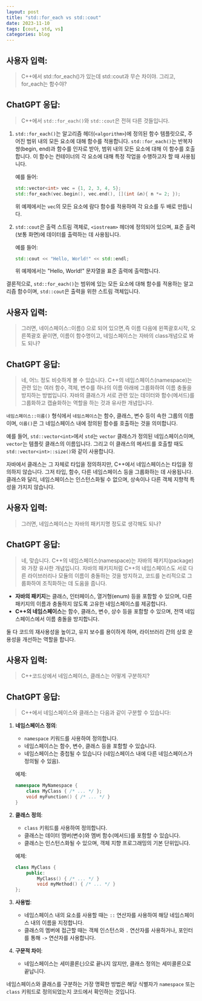 ```yaml
---
layout: post
title: "std::for_each vs std::cout"
date: 2023-11-10
tags: [cout, std, vs]
categories: blog
---
```


## 사용자 입력:
> C++에서 std::for_each()가 있는데 std::cout과 무슨 차이야. 그리고, for_each는 함수야?

## ChatGPT 응답:
> C++에서 `std::for_each()`와 `std::cout`은 전혀 다른 것들입니다.

1. `std::for_each()`는 알고리즘 헤더(`<algorithm>`)에 정의된 함수 템플릿으로, 주어진 범위 내의 모든 요소에 대해 함수를 적용합니다. `std::for_each()`는 반복자 쌍(begin, end)과 함수를 인자로 받아, 범위 내의 모든 요소에 대해 이 함수를 호출합니다. 이 함수는 컨테이너의 각 요소에 대해 특정 작업을 수행하고자 할 때 사용됩니다.

   예를 들어:
   ```cpp
   std::vector<int> vec = {1, 2, 3, 4, 5};
   std::for_each(vec.begin(), vec.end(), [](int &n){ n *= 2; });
   ```

   위 예제에서는 `vec`의 모든 요소에 람다 함수를 적용하여 각 요소를 두 배로 만듭니다.

2. `std::cout`은 출력 스트림 객체로, `<iostream>` 헤더에 정의되어 있으며, 표준 출력(보통 화면)에 데이터를 출력하는 데 사용됩니다.

   예를 들어:
   ```cpp
   std::cout << "Hello, World!" << std::endl;
   ```

   위 예제에서는 "Hello, World!" 문자열을 표준 출력에 출력합니다.

결론적으로, `std::for_each()`는 범위에 있는 모든 요소에 대해 함수를 적용하는 알고리즘 함수이며, `std::cout`은 출력을 위한 스트림 객체입니다.

## 사용자 입력:
> 그러면, 네이스페이스::이름() 으로 되어 있으면,즉 이름 다음에 왼쪽괄호시작, 오른쪽괄호 끝이면, 이름이 함수명이고,  네임스페이스는 자바의  class개념으로 봐도 되나?

## ChatGPT 응답:
> 네, 어느 정도 비슷하게 볼 수 있습니다. C++의 네임스페이스(namespace)는 관련 있는 여러 함수, 객체, 변수를 하나의 이름 아래에 그룹화하여 이름 충돌을 방지하는 방법입니다. 자바의 클래스가 서로 관련 있는 데이터와 함수(메서드)를 그룹화하고 캡슐화하는 역할을 하는 것과 유사한 개념입니다.

`네임스페이스::이름()` 형식에서 `네임스페이스`는 함수, 클래스, 변수 등이 속한 그룹의 이름이며, `이름()`은 그 네임스페이스 내에 정의된 함수를 호출하는 것을 의미합니다.

예를 들어, `std::vector<int>`에서 `std`는 `vector` 클래스가 정의된 네임스페이스이며, `vector`는 템플릿 클래스의 이름입니다. 그리고 이 클래스의 메서드를 호출할 때도 `std::vector<int>::size()`와 같이 사용합니다.

자바에서 클래스는 그 자체로 타입을 정의하지만, C++에서 네임스페이스는 타입을 정의하지 않습니다. 그저 타입, 함수, 다른 네임스페이스 등을 그룹화하는 데 사용됩니다. 클래스와 달리, 네임스페이스는 인스턴스화될 수 없으며, 상속이나 다른 객체 지향적 특성을 가지지 않습니다.

## 사용자 입력:
> 그러면, 네임스페이스는 자바의 패키지명 정도로 생각해도 되나?

## ChatGPT 응답:
> 네, 맞습니다. C++의 네임스페이스(namespace)는 자바의 패키지(package)와 가장 유사한 개념입니다. 자바의 패키지처럼 C++의 네임스페이스도 서로 다른 라이브러리나 모듈의 이름이 충돌하는 것을 방지하고, 코드를 논리적으로 그룹화하여 조직화하는 데 도움을 줍니다.

- **자바의 패키지**는 클래스, 인터페이스, 열거형(enum) 등을 포함할 수 있으며, 다른 패키지의 이름과 충돌하지 않도록 고유한 네임스페이스를 제공합니다.
- **C++의 네임스페이스**는 함수, 클래스, 변수, 상수 등을 포함할 수 있으며, 전역 네임스페이스에서 이름 충돌을 방지합니다.

둘 다 코드의 재사용성을 높이고, 유지 보수를 용이하게 하며, 라이브러리 간의 상호 운용성을 개선하는 역할을 합니다.

## 사용자 입력:
> C++코드상에서 네임스페이스, 클래스는 어떻게 구분하지?

## ChatGPT 응답:
> C++에서 네임스페이스와 클래스는 다음과 같이 구분할 수 있습니다:

1. **네임스페이스 정의**:
   - `namespace` 키워드를 사용하여 정의합니다.
   - 네임스페이스는 함수, 변수, 클래스 등을 포함할 수 있습니다.
   - 네임스페이스는 중첩될 수 있습니다 (네임스페이스 내에 다른 네임스페이스가 정의될 수 있음).

   예제:
   ```cpp
   namespace MyNamespace {
       class MyClass { /* ... */ };
       void myFunction() { /* ... */ }
   }
   ```

2. **클래스 정의**:
   - `class` 키워드를 사용하여 정의합니다.
   - 클래스는 데이터 멤버(변수)와 멤버 함수(메서드)를 포함할 수 있습니다.
   - 클래스는 인스턴스화될 수 있으며, 객체 지향 프로그래밍의 기본 단위입니다.

   예제:
   ```cpp
   class MyClass {
       public:
           MyClass() { /* ... */ }
           void myMethod() { /* ... */ }
   };
   ```

3. **사용법**:
   - 네임스페이스 내의 요소를 사용할 때는 `::` 연산자를 사용하여 해당 네임스페이스 내의 이름을 지정합니다.
   - 클래스의 멤버에 접근할 때는 객체 인스턴스와 `.` 연산자를 사용하거나, 포인터를 통해 `->` 연산자를 사용합니다.

4. **구문적 차이**:
   - 네임스페이스는 세미콜론(;)으로 끝나지 않지만, 클래스 정의는 세미콜론으로 끝납니다.

네임스페이스와 클래스를 구분하는 가장 명확한 방법은 해당 식별자가 `namespace` 또는 `class` 키워드로 정의되었는지 코드에서 확인하는 것입니다.

